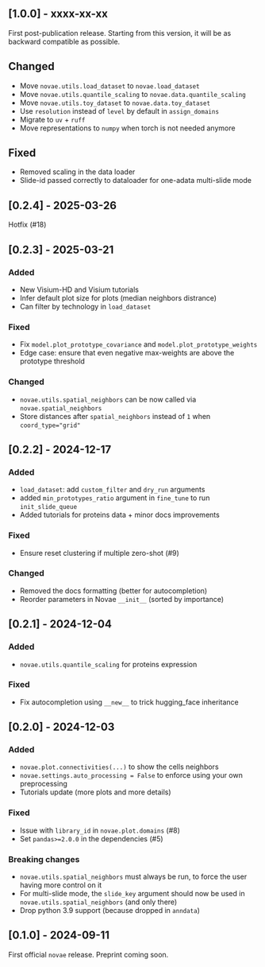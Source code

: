 ## [1.0.0] - xxxx-xx-xx

First post-publication release.
Starting from this version, it will be as backward compatible as possible.

## Changed
- Move `novae.utils.load_dataset` to `novae.load_dataset`
- Move `novae.utils.quantile_scaling` to `novae.data.quantile_scaling`
- Move `novae.utils.toy_dataset` to `novae.data.toy_dataset`
- Use `resolution` instead of `level` by default in `assign_domains`
- Migrate to `uv` + `ruff`
- Move representations to `numpy` when torch is not needed anymore

## Fixed
- Removed scaling in the data loader
- Slide-id passed correctly to dataloader for one-adata multi-slide mode

## [0.2.4] - 2025-03-26

Hotfix (#18)

## [0.2.3] - 2025-03-21

### Added
- New Visium-HD and Visium tutorials
- Infer default plot size for plots (median neighbors distrance)
- Can filter by technology in `load_dataset`

### Fixed
- Fix `model.plot_prototype_covariance` and `model.plot_prototype_weights`
- Edge case: ensure that even negative max-weights are above the prototype threshold

### Changed
- `novae.utils.spatial_neighbors` can be now called via `novae.spatial_neighbors`
- Store distances after `spatial_neighbors` instead of `1` when `coord_type="grid"`

## [0.2.2] - 2024-12-17

### Added
- `load_dataset`: add `custom_filter` and `dry_run` arguments
- added `min_prototypes_ratio` argument in `fine_tune` to run `init_slide_queue`
- Added tutorials for proteins data + minor docs improvements

### Fixed
- Ensure reset clustering if multiple zero-shot (#9)

### Changed
- Removed the docs formatting (better for autocompletion)
- Reorder parameters in Novae `__init__` (sorted by importance)

## [0.2.1] - 2024-12-04

### Added
- `novae.utils.quantile_scaling` for proteins expression

### Fixed
- Fix autocompletion using `__new__` to trick hugging_face inheritance


## [0.2.0] - 2024-12-03

### Added

- `novae.plot.connectivities(...)` to show the cells neighbors
- `novae.settings.auto_processing = False` to enforce using your own preprocessing
- Tutorials update (more plots and more details)

### Fixed

- Issue with `library_id` in `novae.plot.domains` (#8)
- Set `pandas>=2.0.0` in the dependencies (#5)

### Breaking changes

- `novae.utils.spatial_neighbors` must always be run, to force the user having more control on it
- For multi-slide mode, the `slide_key` argument should now be used in `novae.utils.spatial_neighbors` (and only there)
- Drop python 3.9 support (because dropped in `anndata`)

## [0.1.0] - 2024-09-11

First official `novae` release. Preprint coming soon.
